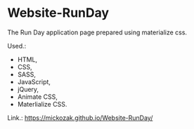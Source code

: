 # Website-RunDay

The Run Day application page prepared using materialize css.

Used.:

- HTML,
- CSS,
- SASS,
- JavaScript,
- jQuery,
- Animate CSS,
- Materlialize CSS.

Link.: https://mickozak.github.io/Website-RunDay/
